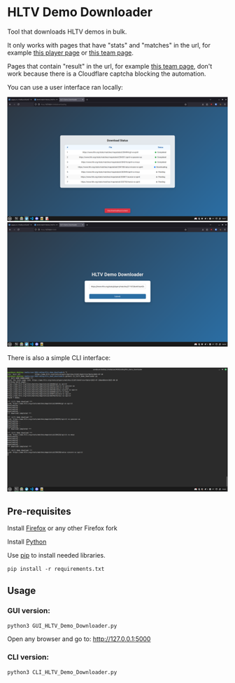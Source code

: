 # **HLTV Demo Downloader**
Tool that downloads HLTV demos in bulk.

It only works with pages that have "stats" and "matches" in the url, for example [this player page](https://www.hltv.org/stats/players/matches/11816/ropz) or [this team page](https://www.hltv.org/stats/teams/matches/9565/vitality).

Pages that contain "result" in the url, for example [this team page](https://www.hltv.org/results?team=9565), don't work because there is a Cloudflare captcha blocking the automation.

You can use a user interface ran locally: 

![Screenshot1](static/img/screenshots/gui_screenshot2.png)
![Screenshot1](static/img/screenshots/gui_screenshot3.png)


There is also a simple CLI interface:

![Screenshot1](static/img/screenshots/cli_screenshot1.png)


## Pre-requisites

Install [Firefox](https://www.firefox.com/en-US/thanks/) or any other Firefox fork


Install [Python](https://www.python.org/downloads/)


Use [pip](https://pip.pypa.io/en/stable/) to install needed libraries.
```
pip install -r requirements.txt
```

## Usage
### GUI version:
```
python3 GUI_HLTV_Demo_Downloader.py
```
Open any browser and go to: http://127.0.0.1:5000



### CLI version:
```
python3 CLI_HLTV_Demo_Downloader.py
```
